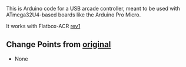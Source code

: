 This is Arduino code for a USB arcade controller, meant to be used with ATmega32U4-based boards like the Arduino Pro Micro.

It works with Flatbox-ACR [rev1](../hardware-rev1)

## Change Points from [original](https://github.com/jfedor2/flatbox/blob/master/firmware-atmega32u4)

* None
